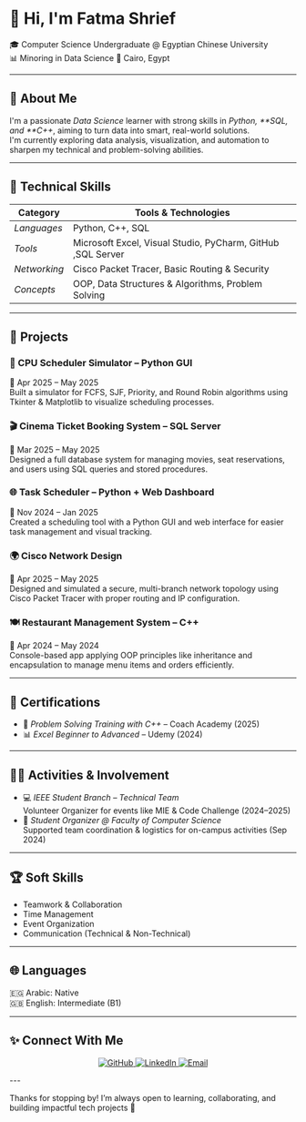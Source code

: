 # 👋 Hi, I'm Fatma Shrief

🎓 Computer Science Undergraduate @ Egyptian Chinese University  
📊 Minoring in Data Science
📍 Cairo, Egypt  

---

## 💼 About Me

I'm a passionate *Data Science* learner with strong skills in *Python, **SQL, and **C++*, aiming to turn data into smart, real-world solutions.  
I'm currently exploring data analysis, visualization, and automation to sharpen my technical and problem-solving abilities.

---

## 🔧 Technical Skills

| Category        | Tools & Technologies                                      |
|-----------------|-----------------------------------------------------------|
| *Languages*   | Python, C++, SQL                                          |
| *Tools*       | Microsoft Excel, Visual Studio, PyCharm, GitHub ,SQL Server   |
| *Networking*  | Cisco Packet Tracer, Basic Routing & Security             |
| *Concepts*    | OOP, Data Structures & Algorithms, Problem Solving        |
---

## 🚀 Projects

### 🧠 CPU Scheduler Simulator – Python GUI  
📅 Apr 2025 – May 2025  
Built a simulator for FCFS, SJF, Priority, and Round Robin algorithms using Tkinter & Matplotlib to visualize scheduling processes.

### 🎬 Cinema Ticket Booking System – SQL Server  
📅 Mar 2025 – May 2025  
Designed a full database system for managing movies, seat reservations, and users using SQL queries and stored procedures.

### 🌐 Task Scheduler – Python + Web Dashboard  
📅 Nov 2024 – Jan 2025  
Created a scheduling tool with a Python GUI and web interface for easier task management and visual tracking.

### 🌍 Cisco Network Design  
📅 Apr 2025 – May 2025  
Designed and simulated a secure, multi-branch network topology using Cisco Packet Tracer with proper routing and IP configuration.

### 🍽 Restaurant Management System – C++  
📅 Apr 2024 – May 2024  
Console-based app applying OOP principles like inheritance and encapsulation to manage menu items and orders efficiently.

---

## 📜 Certifications

- 🧠 *Problem Solving Training with C++* – Coach Academy (2025)  
- 📊 *Excel Beginner to Advanced* – Udemy (2024)

---

## 🧑‍🏫 Activities & Involvement

- 💻 *IEEE Student Branch – Technical Team*  
  Volunteer Organizer for events like MIE & Code Challenge (2024–2025)  
- 🎯 *Student Organizer @ Faculty of Computer Science*  
  Supported team coordination & logistics for on-campus activities (Sep 2024)

---

## 🏆 Soft Skills

- Teamwork & Collaboration  
- Time Management  
- Event Organization  
- Communication (Technical & Non-Technical)

---

## 🌐 Languages

🇪🇬 Arabic: Native  
🇬🇧 English: Intermediate (B1)

---
## ✨ Connect With Me  

<p align="center">
  <!-- GitHub -->
  <a href="[YOUR_GITHUB_LINK_HERE](https://github.com/Fatma-Shrief-219/fatma-shrief-219.github.io)" target="_blank">
    <img src="https://img.icons8.com/fluent/48/000000/github.png" alt="GitHub" title="GitHub"/>
  </a>
  
  <!-- LinkedIn -->
  <a href="https://www.linkedin.com/in/fatma-shrife-63b646294?utm_source=share&utm_campaign=share_via&utm_content=profile&utm_medium=android_app" target="_blank">
    <img src="https://img.icons8.com/color/48/000000/linkedin.png" alt="LinkedIn" title="LinkedIn"/>
  </a>
  
  <!-- Email -->
  <a href="mailto:fatmashrife602@gmail.com" target="_blank">
    <img src="https://img.icons8.com/color/48/000000/gmail-new.png" alt="Email" title="Email"/>
  </a>
</p> 
---

Thanks for stopping by! I’m always open to learning, collaborating, and building impactful tech projects 🚀

